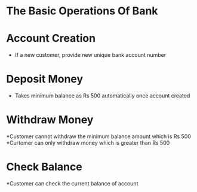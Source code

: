 # The Basic Operations Of Bank

# Account Creation
* If a new customer, provide new unique bank account number

# Deposit Money
* Takes minimum balance as Rs 500 automatically once account created
 
# Withdraw Money
 *Customer cannot withdraw the minimum balance amount which is Rs 500
*Curtomer can only withdraw money which is greater than Rs 500
 
# Check Balance 
 *Customer can check the current balance of account
 
 
 
